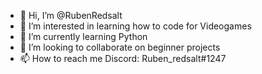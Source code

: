 - 👋 Hi, I’m @RubenRedsalt
- 👀 I’m interested in learning how to code for Videogames
- 🌱 I’m currently learning Python
- 💞️ I’m looking to collaborate on beginner projects
- 📫 How to reach me Discord: Ruben_redsalt#1247
